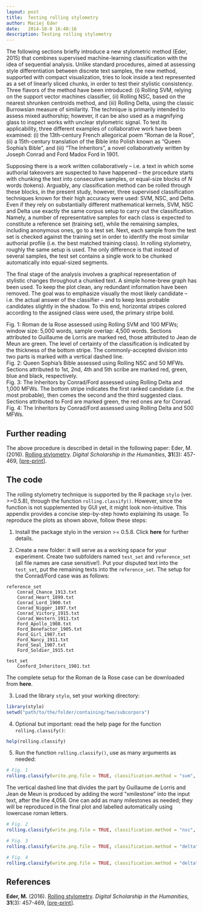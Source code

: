 ```yaml
---
layout: post
title:  Testing rolling stylometry
author: Maciej Eder
date:   2014-10-8 16:40:16
description: Testing rolling stylometry
---
```



The following sections briefly introduce a new stylometric method (Eder,
2015) that combines supervised machine-learning classification with the
idea of sequential analysis. Unlike standard procedures, aimed at
assessing style differentiation between discrete text samples, the new
method, supported with compact visualization, tries to look inside a
text represented as a set of linearly sliced chunks, in order to test
their stylistic consistency. Three flavors of the method have been
introduced: (i) Rolling SVM, relying on the support vector machines
classifier, (ii) Rolling NSC, based on the nearest shrunken centroids
method, and (iii) Rolling Delta, using the classic Burrowsian measure of
similarity. The technique is primarily intended to assess mixed
authorship; however, it can be also used as a magnifying glass to
inspect works with unclear stylometric signal. To test its
applicability, three different examples of collaborative work have been
examined: (i) the 13th-century French allegorical poem “Roman de la
Rose”, (ii) a 15th-century translation of the Bible into Polish known
as “Queen Sophia’s Bible”, and (iii) “The Inheritors”, a novel
collaboratively written by Joseph Conrad and Ford Madox Ford in 1901.

Supposing there is a work written collaboratively – i.e. a text in which
some authorial takeovers are suspected to have happened – the procedure
starts with chunking the text into consecutive samples, or equal-size
blocks of *N* words (tokens). Arguably, any classification method can be
rolled through these blocks, in the present study, however, three
supervised classification techniques known for their high accuracy were
used: SVM, NSC, and Delta. Even if they rely on substantially different
mathematical kernels, SVM, NSC and Delta use exactly the same corpus
setup to carry out the classification. Namely, a number of
representative samples for each class is expected to constitute a
reference set (training set), while the remaining samples, including
anonymous ones, go to a test set. Next, each sample from the test set is
checked against the training set in order to identify the most similar
authorial profile (i.e. the best matched training class). In rolling
stylometry, roughly the same setup is used. The only difference is that
instead of several samples, the test set contains a single work to be
chunked automatically into equal-sized segments.

The final stage of the analysis involves a graphical representation of
stylistic changes throughout a chunked text. A simple home-brew graph
has been used. To keep the plot clean, any redundant information have
been removed. The goal was to emphasize visually the most likely
candidate – i.e. the actual answer of the classifier – and to keep less
probable candidates slightly in the shadow. To this end, horizontal
stripes colored according to the assigned class were used, the primary
stripe bold.



<div class="img_row">
    <img class="col three left" src="{{ site.baseurl }}/assets/img/rolling-svm_100-features_5000-per-slice.png" alt="" title="Roman de la Rose assessed using Rolling SVM and 100 MFWs"/>
</div>
<div class="col three caption">
    Fig. 1: Roman de
    la Rose assessed using Rolling SVM and 100 MFWs; window size: 5,000
    words, sample overlap: 4,500 words. Sections attributed to Guillaume de
    Lorris are marked red, those attributed to Jean de Meun are green. The
    level of certainty of the classification is indicated by the thickness
    of the bottom stripe. The commonly-accepted division into two parts is
    marked with a vertical dashed line.
</div>



<div class="img_row">
    <img class="col three left" src="{{ site.baseurl }}/assets/img/rolling-nsc_50-features_5000-per-slice_0-cullng.png" alt="" title="Queen Sophia’s Bible assessed using Rolling NSC and 50 MFWs"/>
</div>
<div class="col three caption">
    Fig. 2:
    Queen Sophia’s Bible assessed using Rolling NSC and 50 MFWs. Sections
    attributed to 1st, 2nd, 4th and 5th scribe are marked red, green, blue
    and black, respectively.
</div>




<div class="img_row">
    <img class="col three left" src="{{ site.baseurl }}/assets/img/rolling-delta-CD_1000-features_5000-per-slice_no-sampling.png" alt="" title="The Inheritors by Conrad/Ford assessed using Rolling Delta and
    1,000 MFWs"/>
</div>
<div class="col three caption">
    Fig. 3: The Inheritors by Conrad/Ford assessed using Rolling Delta and
    1,000 MFWs. The bottom stripe indicates the first ranked candidate
    (i.e. the most probable), then comes the second and the third suggested
    class. Sections attributed to Ford are marked green, the red ones are
    for Conrad.
</div>



<div class="img_row">
    <img class="col three left" src="{{ site.baseurl }}/assets/img/rolling-delta-CD_500-features_5000-per-slice_no-sampling.png" alt="" title="The Inheritors by Conrad/Ford assessed using Rolling Delta and 500 MFWs"/>
</div>
<div class="col three caption">
    Fig. 4: The Inheritors by Conrad/Ford assessed using Rolling Delta and 500 MFWs.
</div>





## Further reading

The above procedure is described in detail in the following paper: Eder, M. (2016). [Rolling stylometry](https://academic.oup.com/dsh/article/31/3/457/1745764). _Digital Scholarship in the Humanities_, **31**(3): 457-469, [[pre-print](https://github.com/computationalstylistics/preprints/blob/master/Eder_Rolling_stylometry_draft.pdf)].



## The code

The rolling stylometry technique is supported by the R package `stylo`
(ver. \>=0.5.8), through the function `rolling.classify()`. However,
since the function is not supplemented by GUI yet, it might look
non-intuitive. This appendix provides a concise step-by-step howto
explaining its usage. To reproduce the plots as shown above, follow
these steps:

1.  Install the package stylo in the version \>= 0.5.8. Click **here**
    for further details.

2.  Create a new folder: it will serve as a working space for your
    experiment. Create two subfolders named `test_set` and
    `reference_set` (all file names are case sensitive\!). Put your
    disputed text into the `test_set`, put the remaining texts into the
    `reference_set`. The setup for the Conrad/Ford case was as follows:

<!-- end list -->

    reference_set 
        Conrad_Chance_1913.txt 
        Conrad_Heart_1899.txt 
        Conrad_Lord_1900.txt 
        Conrad_Nigger_1897.txt 
        Conrad_Victory_1915.txt 
        Conrad_Western_1911.txt 
        Ford_Apollo_1908.txt 
        Ford_Benefactor_1905.txt 
        Ford_Girl_1907.txt 
        Ford_Nancy_1911.txt 
        Ford_Seal_1907.txt 
        Ford_Soldier_1915.txt 
    
    test_set 
        Conford_Inheritors_1901.txt 

The complete setup for the Roman de la Rose case can be downloaded from
**here**.

3.  Load the library `stylo`, set your working directory:

<!-- end list -->

``` r
library(stylo) 
setwd("path/to/the/folder/containing/two/subcorpora") 
```

4.  Optional but important: read the help page for the function
    `rolling.classify()`:

<!-- end list -->

``` r
help(rolling.classify) 
```

5.  Run the function `rolling.classify()`, use as many arguments as
    needed:

<!-- end list -->

``` r
# Fig. 1
rolling.classify(write.png.file = TRUE, classification.method = "svm", mfw=100, training.set.sampling = "normal.sampling", slice.size = 5000, slice.overlap = 4500) 
```

The vertical dashed line that divides the part by Guillaume de Lorris
and Jean de Meun is produced by adding the word “xmilestone” into the
input text, after the line 4,058. One can add as many milestones as
needed; they will be reproduced in the final plot and labelled
automatically using lowercase roman letters.

``` r
# Fig. 2
rolling.classify(write.png.file = TRUE, classification.method = "nsc", mfw=50, training.set.sampling = "normal.sampling", slice.size = 5000, slice.overlap = 4500) 

# Fig. 3
rolling.classify(write.png.file = TRUE, classification.method = "delta", mfw=1000) 

# Fig. 4
rolling.classify(write.png.file = TRUE, classification.method = "delta", mfw=500) 
```



## References

**Eder, M.** (2016). [Rolling stylometry](https://academic.oup.com/dsh/article/31/3/457/1745764). _Digital Scholarship in the Humanities_, **31**(3): 457-469, [[pre-print](https://github.com/computationalstylistics/preprints/blob/master/Eder_Rolling_stylometry_draft.pdf)].

